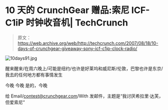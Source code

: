 # 10 天的 CrunchGear 赠品:索尼 ICF-C1iP 时钟收音机| TechCrunch

> 原文：<https://web.archive.org/web/http://techcrunch.com/2007/08/18/10-days-of-crunchgear-giveaway-sony-icf-c1ip-clock-radio/>

![10days91.jpg](img/09861e83bbdec4390db53370cbc7ce1c.png)

醒来醒来/在周六晚上/可能是纽约/也许是好莱坞和威尼斯/伦敦，巴黎也许是东京/我去的任何地方都有事情发生

今晚
今晚
是的，今晚

给 Email/contest@crunchgear.com/With 发邮件，主题是“我讨厌希拉里·达芙，但爱索尼”